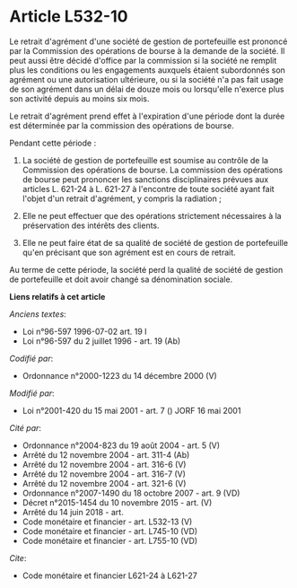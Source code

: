 # Article L532-10

Le retrait d'agrément d'une société de gestion de portefeuille est prononcé par la Commission des opérations de bourse à la
demande de la société. Il peut aussi être décidé d'office par la commission si la société ne remplit plus les conditions ou
les engagements auxquels étaient subordonnés son agrément ou une autorisation ultérieure, ou si la société n'a pas fait usage
de son agrément dans un délai de douze mois ou lorsqu'elle n'exerce plus son activité depuis au moins six mois.

Le retrait d'agrément prend effet à l'expiration d'une période dont la durée est déterminée par la commission des opérations
de bourse.

Pendant cette période :

1. La société de gestion de portefeuille est soumise au contrôle de la Commission des opérations de bourse. La commission des
opérations de bourse peut prononcer les sanctions disciplinaires prévues aux articles L. 621-24 à L. 621-27 à l'encontre de
toute société ayant fait l'objet d'un retrait d'agrément, y compris la radiation ;

2. Elle ne peut effectuer que des opérations strictement nécessaires à la préservation des intérêts des clients.

3. Elle ne peut faire état de sa qualité de société de gestion de portefeuille qu'en précisant que son agrément est en cours
de retrait.

Au terme de cette période, la société perd la qualité de société de gestion de portefeuille et doit avoir changé sa
dénomination sociale.

**Liens relatifs à cet article**

_Anciens textes_:

  - Loi n°96-597 1996-07-02 art. 19 I
  - Loi n°96-597 du 2 juillet 1996 - art. 19 (Ab)

_Codifié par_:

  - Ordonnance n°2000-1223 du 14 décembre 2000 (V)

_Modifié par_:

  - Loi n°2001-420 du 15 mai 2001 - art. 7 () JORF 16 mai 2001

_Cité par_:

  - Ordonnance n°2004-823 du 19 août 2004 - art. 5 (V)
  - Arrêté du 12 novembre 2004 - art. 311-4 (Ab)
  - Arrêté du 12 novembre 2004 - art. 316-6 (V)
  - Arrêté du 12 novembre 2004 - art. 316-7 (V)
  - Arrêté du 12 novembre 2004 - art. 321-6 (V)
  - Ordonnance n°2007-1490 du 18 octobre 2007 - art. 9 (VD)
  - Décret n°2015-1454 du 10 novembre 2015 - art. (V)
  - Arrêté du 14 juin 2018 - art.
  - Code monétaire et financier - art. L532-13 (V)
  - Code monétaire et financier - art. L745-10 (VD)
  - Code monétaire et financier - art. L755-10 (VD)

_Cite_:

  - Code monétaire et financier L621-24 à L621-27
